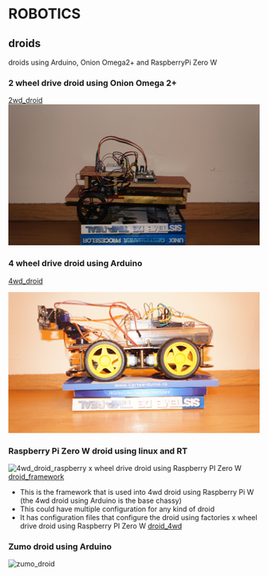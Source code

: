 # ROBOTICS
## droids
droids using Arduino, Onion Omega2+ and RaspberryPi Zero W

### 2 wheel drive droid using Onion Omega 2+
[2wd_droid](2wd/onionOmega2/README.md)
![2wd_onion](2wd/onionOmega2/docs/2wd_onion.jpg)

### 4 wheel drive droid using Arduino
[4wd_droid](4wd/arduino/readme.md)

![4wd_doid_chasy](4wd/arduino/docs/4wd_pixy_droid.jpg)

### Raspberry Pi Zero W droid using linux and RT
![4wd_droid_raspberry](4wd/raspberrypi/docs/4wd_droid_raspberrypi.jpg)
x wheel drive droid using Raspberry PI Zero W [droid_framework](framework/raspberrypi/README.md)
- This is the framework that is used into 4wd droid using Raspberry Pi W (the 4wd droid using Arduino is the base chassy)
- This could have multiple configuration for any kind of droid
- It has configuration files that configure the droid using factories
x wheel drive droid using Raspberry PI Zero W [droid_4wd](4wd/raspberrypi/README.md)

### Zumo droid using Arduino
![zumo_droid](zumo_droid/arduino/docs/zumo_droid.jpg)

